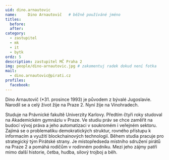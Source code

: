 ```yaml
---
uid: dino.arnautovic
name:     Dino Arnautovič  	# běžně používáné jméno
titles:
  before: 
  after: 
category:
  - zastupitel
  - mk
  - it
  - bytk
ordz: 5
description: zastupitel MČ Praha 2
img: people/dino-arnautovic.jpg # zakomentuj radek dokud není fotka
mail:
  - dino.arnautovic@pirati.cz
profiles: 
  facebook:
---
```


Dino Arnautovič (*31. prosince 1993) je původem z bývalé Jugoslavie. Narodil se a celý život žije na Praze 2. Nyní žije na Vinohradech. 

Studuje na Právnické fakultě Univerzity Karlovy. Předtím čtyři roky studoval na Akademickém gymnáziu v Praze. Ve studiu práv se chce zaměřit na budocí vývoj práva a jeho automatizaci v soukromém i veřejném sektoru. 
Zajímá se o problematiku demokratických struktur, rovného přístupu k informacím a využití blockchainových technologií. 
Během studia pracuje pro strategický tým Pirátské strany. Je místopředseda místního sdružení pirátů na Praze 2 a pomáhá rodičům v rodinném podniku. 
Mezi jeho zájmy patří mimo další historie, četba, hudba, silový trojboj a běh. 
